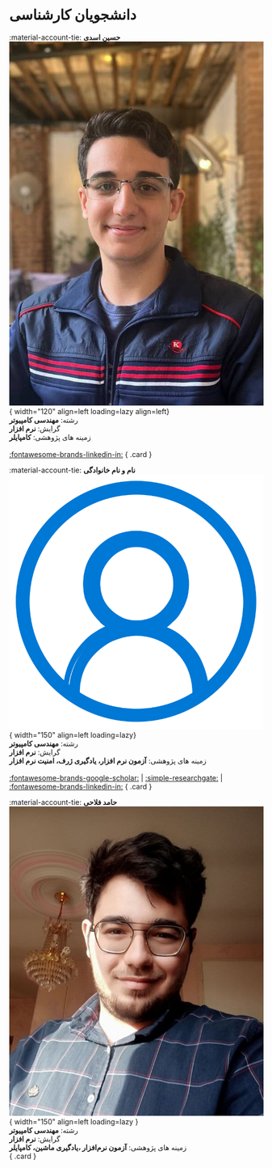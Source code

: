 # دانشجویان کارشناسی



<div class="grid" markdown>

<!-- 2 -->
:material-account-tie: __حسین اسدی__
![Hossein Asadi](figs/Asadi.jpg){ width="120"  align=left loading=lazy align=left}
<br/>
رشته:
**مهندسی کامپیوتر**
<br/>
گرایش:
**نرم افزار**
<br/>
زمینه های پژوهشی:
**کامپایلر**
<br/>
<br/>
[:fontawesome-brands-linkedin-in:](https://www.linkedin.com/in/hossein-asadi0109/)
{ .card }

<!-- 1 -->
:material-account-tie: __نام و نام خانوادگی__
![Morteza Zakeri](figs/account.png){ width="150"  align=left loading=lazy}
<br/>
رشته:
**مهندسی کامپیوتر**
<br/>
گرایش:
**نرم افزار**
<br/>
زمینه های پژوهشی:
**آزمون نرم افزار، یادگیری ژرف، امنیت نرم افزار**
<br/>
<br/>
[:fontawesome-brands-google-scholar:](#)
|
[:simple-researchgate:](#)
|
[:fontawesome-brands-linkedin-in:](#)
{ .card }

<!-- 3 -->
:material-account-tie: __حامد فلاحی__
![Hamed Fallahi](figs/Fallahi.jpg){ width="150" align=left loading=lazy }
<br/>
رشته:
**مهندسی کامپیوتر**
<br/>
گرایش:
**نرم افزار**
<br/>
زمینه های پژوهشی:
**آزمون نرم‌افزار ،یادگیری ماشین، کامپایلر**
<br/>
{ .card }

</div>
